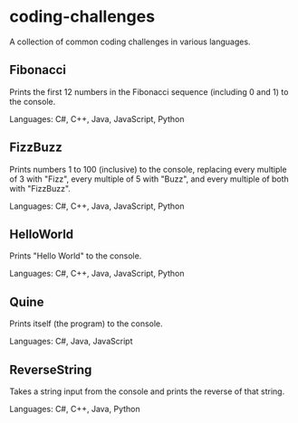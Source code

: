 # coding-challenges

A collection of common coding challenges in various languages.

## Fibonacci

Prints the first 12 numbers in the Fibonacci sequence (including 0 and 1) to the console.

Languages: C#, C++, Java, JavaScript, Python

## FizzBuzz

Prints numbers 1 to 100 (inclusive) to the console, replacing every multiple of 3 with "Fizz", every multiple of 5 with "Buzz", and every multiple of both with "FizzBuzz".

Languages: C#, C++, Java, JavaScript, Python

## HelloWorld

Prints "Hello World" to the console.

Languages: C#, C++, Java, JavaScript, Python

## Quine

Prints itself (the program) to the console.

Languages: C#, Java, JavaScript

## ReverseString

Takes a string input from the console and prints the reverse of that string.

Languages: C#, C++, Java, Python
